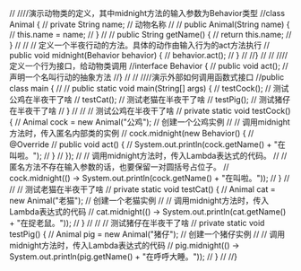 



//
////演示动物类的定义，其中midnight方法的输入参数为Behavior类型
//class Animal {
//    private String name; // 动物名称
//
//    public Animal(String name) {
//        this.name = name;
//    }
//
//    public String getName() {
//        return this.name;
//    }
//
//    // 定义一个半夜行动的方法。具体的动作由输入行为的act方法执行
//    public void midnight(Behavior behavior) {
//        behavior.act();
//    }
//
//}
//
//
////定义一个行为接口，给动物类调用
//interface Behavior {
//    public void act(); // 声明一个名叫行动的抽象方法
//}
//
//
////演示外部如何调用函数式接口
//public class main {
//
//    public static void main(String[] args) {
//        testCock(); // 测试公鸡在半夜干了啥
//        testCat(); // 测试老猫在半夜干了啥
//        testPig(); // 测试猪仔在半夜干了啥
//    }
//
//    // 测试公鸡在半夜干了啥
//    private static void testCock() {
//        Animal cock = new Animal("公鸡"); // 创建一个公鸡实例
//        // 调用midnight方法时，传入匿名内部类的实例
//        cock.midnight(new Behavior() {
//            @Override
//            public void act() {
//                System.out.println(cock.getName() + "在叫啦。");
//            }
//        });
//        // 调用midnight方法时，传入Lambda表达式的代码。
//        // 匿名方法不存在输入参数的话，也要保留一对圆括号占位子。
//        cock.midnight(() -> System.out.println(cock.getName() + "在叫啦。"));
//    }
//
//    // 测试老猫在半夜干了啥
//    private static void testCat() {
//        Animal cat = new Animal("老猫"); // 创建一个老猫实例
//        // 调用midnight方法时，传入Lambda表达式的代码
//        cat.midnight(() -> System.out.println(cat.getName() + "在捉老鼠。"));
//    }
//
//    // 测试猪仔在半夜干了啥
//    private static void testPig() {
//        Animal pig = new Animal("猪仔"); // 创建一个猪仔实例
//        // 调用midnight方法时，传入Lambda表达式的代码
//        pig.midnight(() -> System.out.println(pig.getName() + "在呼呼大睡。"));
//    }
//
//}
